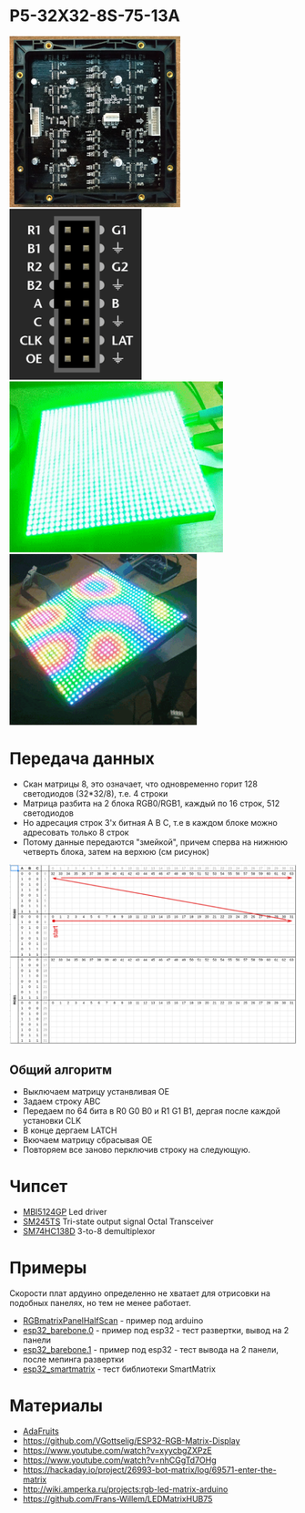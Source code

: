 # P5-32X32-8S-75-13A

<img src=img/back.jpg height=300px /><img src=img/pinout.png height=300px />
<img src=img/v3.gif height=300px /><img src=img/v2.gif height=300px />

# Передача данных

- Скан матрицы 8, это означает, что одновременно горит 128 светодиодов (32*32/8), т.е. 4 строки
- Матрица разбита на 2 блока RGB0/RGB1, каждый по 16 строк, 512 светодиодов
- Но адресация строк 3'х битная A B C, т.е в каждом блоке можно адресовать только 8 строк
- Потому данные передаются "змейкой", причем сперва на нижнюю четверть блока, затем на верхюю (см рисунок) 

![](img/mapping.png)

## Общий алгоритм

- Выключаем матрицу устанвливая ОЕ
- Задаем строку ABC
- Передаем по 64 бита в R0 G0 B0 и R1 G1 B1, дергая после каждой установки CLK
- В конце дергаем LATCH
- Вкючаем матрицу сбрасывая OE
- Повторяем все заново перключив строку на следующую.

# Чипсет

- [MBI5124GP](https://lcsc.com/product-detail/LED-Drivers_MBI-MBI5124GP-B_C256866.html) Led driver
- [SM245TS](https://lcsc.com/product-detail/74-Series_Shenzhen-Sunmoon-Micro-SM245TS_C93846.html) Tri-state output signal Octal Transceiver
- [SM74HC138D](https://lcsc.com/product-detail/74-Series_Shenzhen-Sunmoon-Micro-SM74HC138_C91436.html) 3-to-8 demultiplexor

# Примеры

Скорости плат ардуино определенно не хватает для отрисовки на подобных панелях, но тем не менее работает.

- [RGBmatrixPanelHalfScan](/RGBmatrixPanelHalfScan) - пример под arduino
- [esp32_barebone.0](/esp32_barebone.0) - пример под esp32 - тест развертки, вывод на 2 панели
- [esp32_barebone.1](/esp32_barebone.1) - пример под esp32 - тест вывода на 2 панели, после мепинга развертки
- [esp32_smartmatrix](/esp_32smartmatrix_0) - тест библиотеки SmartMatrix

# Материалы

- [AdaFruits](https://learn.adafruit.com/32x16-32x32-rgb-led-matrix?view=all)
- https://github.com/VGottselig/ESP32-RGB-Matrix-Display
- https://www.youtube.com/watch?v=xyycbgZXPzE
- https://www.youtube.com/watch?v=nhCGgTd7OHg
- https://hackaday.io/project/26993-bot-matrix/log/69571-enter-the-matrix 
- http://wiki.amperka.ru/projects:rgb-led-matrix-arduino
- https://github.com/Frans-Willem/LEDMatrixHUB75 
